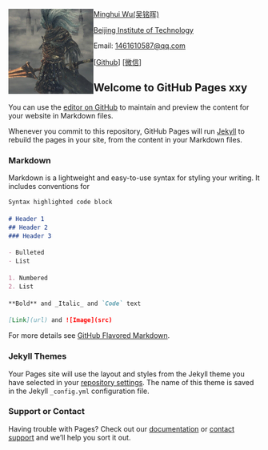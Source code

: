 

<img src="/imag.jpg" height="170px" alt="图片说明" style="float:left" align="left">[Minghui Wu(吴铭晖)](https://wuminghui123.github.io/)

[Beijing Institute of Technology](https://www.bit.edu.cn/)



Email: 1461610587@qq.com

 [[Github](https://github.com/wuminghui123)] [[微信](/imag2.jpg)]











## Welcome to GitHub Pages xxy

You can use the [editor on GitHub](https://github.com/wuminghui123/wuminghui123.github.io/edit/main/index.md) to maintain and preview the content for your website in Markdown files.

Whenever you commit to this repository, GitHub Pages will run [Jekyll](https://jekyllrb.com/) to rebuild the pages in your site, from the content in your Markdown files.

### Markdown

Markdown is a lightweight and easy-to-use syntax for styling your writing. It includes conventions for

```markdown
Syntax highlighted code block

# Header 1
## Header 2
### Header 3

- Bulleted
- List

1. Numbered
2. List

**Bold** and _Italic_ and `Code` text

[Link](url) and ![Image](src)
```

For more details see [GitHub Flavored Markdown](https://guides.github.com/features/mastering-markdown/).

### Jekyll Themes

Your Pages site will use the layout and styles from the Jekyll theme you have selected in your [repository settings](https://github.com/wuminghui123/wuminghui123.github.io/settings). The name of this theme is saved in the Jekyll `_config.yml` configuration file.

### Support or Contact

Having trouble with Pages? Check out our [documentation](https://docs.github.com/categories/github-pages-basics/) or [contact support](https://github.com/contact) and we’ll help you sort it out.
